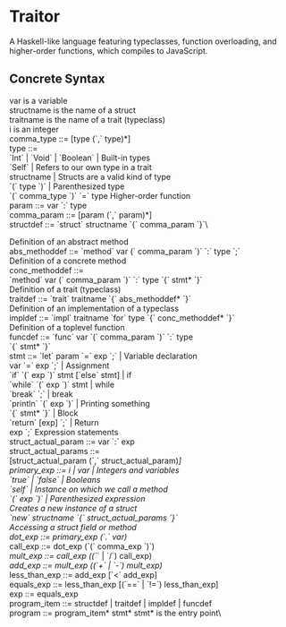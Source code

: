 # Traitor
 A Haskell-like language featuring typeclasses, function overloading, and higher-order functions, which compiles to JavaScript.

## Concrete Syntax
var is a variable\
structname is the name of a struct\
traitname is the name of a trait (typeclass)\
i is an integer\
comma_type ::= [type (\`,\` type)\*]\
type ::=\
 \`Int\` | \`Void\` | \`Boolean\` | Built-in types\
 \`Self\` | Refers to our own type in a trait\
 structname | Structs are a valid kind of type\
 \`(\` type \`)\` | Parenthesized type\
 \`(\` comma_type \`)\` \`=\` type Higher-order function\
param ::= var \`:\` type\
comma_param ::= [param (\`,\` param)*]\
structdef ::= \`struct\` structname \`{\` comma_param \`}\`\

Definition of an abstract method\
abs_methoddef ::= \`method\` var (\` comma_param \`)\` \`:\` type \`;\`\
Definition of a concrete method\
conc_methoddef ::=\
  \`method\` var (\` comma_param \`)\` \`:\` type \`{\` stmt* \`}\`\
Definition of a trait (typeclass)\
traitdef ::= \`trait\` traitname \`{\` abs_methoddef* \`}\`\
Definition of an implementation of a typeclass\
impldef ::= \`impl\` traitname \`for\` type \`{\` conc_methoddef* \`}\`\
Definition of a toplevel function\
funcdef ::= \`func\` var \`(\` comma_param \`)\` \`:\` type\
 \`{\` stmt* \`}\`\
stmt ::= \`let\` param \`=\` exp \`;\` | Variable declaration\
 var \`=\` exp \`;\` | Assignment\
 \`if\` \`(\` exp \`)\` stmt [\`else\` stmt] | if\
 \`while\` \`(\` exp \`)\` stmt | while\
 \`break\` \`;\` | break\
 \`println\` \`(\` exp \`)\` | Printing something\
 \`{\` stmt* \`}\` | Block\
 \`return\` [exp] \`;\` | Return\
 exp \`;\` Expression statements\
struct_actual_param ::= var \`:\` exp\
struct_actual_params ::=\
 [struct_actual_param (\`,\` struct_actual_param)*]\
 primary_exp ::= i | var | Integers and variables\
 \`true\` | \`false\` | Booleans\
 \`self\` | Instance on which we call a method\
 \`(\` exp \`)\` | Parenthesized expression\
  Creates a new instance of a struct\
 \`new\` structname \`{\` struct_actual_params \`}\`\
Accessing a struct field or method\
dot_exp ::= primary_exp (\`.\` var)*\
call_exp ::= dot_exp (\`(\` comma_exp \`)\`)*\
mult_exp ::= call_exp ((\`*\` | \`/\`) call_exp)*\
add_exp ::= mult_exp ((\`+\` | \`-\`) mult_exp)*\
less_than_exp ::= add_exp [\`<\` add_exp]\
equals_exp ::= less_than_exp [(\`==\` | \`!=\`) less_than_exp]\
exp ::= equals_exp\
program_item ::= structdef | traitdef | impldef | funcdef\
program ::= program_item* stmt* stmt* is the entry point\
